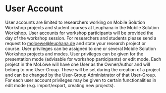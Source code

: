 # User Account

User accounts are limited to researchers working on Mobile Solution Workshop projects and student courses at Leuphana in the Mobile Solution Workshop. User accounts for workshop participants will be provided the day of the workshop session.
For researchers and students please send a request to  moloewe@leuphana.de and state your research project or course.
User privileges can be assigned to one or several Mobile Solution Workshop projects and modes. User privileges can be given for the presentation mode (advisable for workshop participants) or edit mode.
Each project in the MoLöwe will have one User as the Owner/Author and will belong to one User-Group. These will be set during the creation of a project and can be changed by the User-Group Administrator of that User-Group.
For each user account privileges may be given to certain functionalities in edit mode (e.g. import/export, creating new projects).